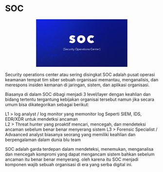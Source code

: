 # SOC

<p align="center">
  <img src="../assets/soc.jpg" width="300">
</p>

Security operations center atau sering disingkat SOC adalah pusat operasi keamanan tempat tim siber sebuah organisasi memantau, menganalisis, dan merespons insiden kemanan di jaringan, sistem, dan aplikasi organisasi.

Biasanya di dalam SOC dibagi menjadi 3 level/layer dengan keahlian dan bidang tertentu tergantung kebijakan organisai tersebut namun jika secara umum bisa dikategorikan sebagai berikut:

L1 > log analyst / log monitor yang memonitor log Seperti SIEM, IDS, EDR/XDR untuk mendetksi ancaman   
L2 > Threat hunter yang proaktif mencari, mencegah, dan mendeteksi ancaman sebelum benar benar menyerang sistem
L3 > Forensic Specialist / Advaanced analyst biasanya seorang yang memiliki keahlian dan berpengalaman dalam dunia blu team  

SOC adalah garda terdepan dalam mendeteksi, menemukan, menganalisa dan mencegah kompromi yang dapat mengancam sistem bahkan sebelum ancaman itu benar benar menyerang. oleh karena itu SOC menjadi komponen wajib sebuah organisasi di era yang serba digital ini.
